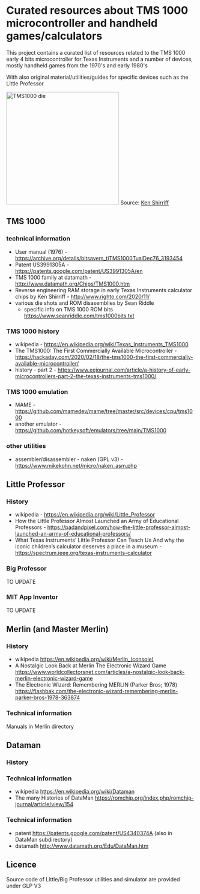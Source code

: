# Curated resources about TMS 1000 microcontroller and handheld games/calculators

This project contains a curated list of resources related to the TMS 1000 early 4 bits microcontroller 
for Texas Instruments and a number of devices, mostly handheld games from the 1970's and early 1980's

With also original material/utilities/guides for specific devices such as the Little Professor

<img src="https://static.righto.com/images/tms1000-ram/tms-1000-labeled.jpg" alt="TMS1000 die" width="300" height="300">
Source: <a href="https://www.righto.com/2020/11/">Ken Shirriff</a>

## TMS 1000 

### technical information

* User manual (1976) - https://archive.org/details/bitsavers_tiTMS1000TualDec76_3193454
* Patent US3991305A - https://patents.google.com/patent/US3991305A/en
* TMS 1000 family at datamath - http://www.datamath.org/Chips/TMS1000.htm
* Reverse engineering RAM storage in early Texas Instruments calculator chips by Ken Shirriff - http://www.righto.com/2020/11/
* various die shots and ROM disasemblies by Sean Riddle
  * specific info on TMS 1000 ROM bits https://www.seanriddle.com/tms1000bits.txt

### TMS 1000 history

* wikipedia - https://en.wikipedia.org/wiki/Texas_Instruments_TMS1000
* The TMS1000: The First Commercially Available Microcontroller - https://hackaday.com/2020/02/18/the-tms1000-the-first-commercially-available-microcontroller/
* history - part 2 - https://www.eejournal.com/article/a-history-of-early-microcontrollers-part-2-the-texas-instruments-tms1000/

### TMS 1000 emulation

* MAME - https://github.com/mamedev/mame/tree/master/src/devices/cpu/tms1000
* another emulator - https://github.com/hotkeysoft/emulators/tree/main/TMS1000

### other utilities

* assembler/disassembler - naken (GPL v3) -https://www.mikekohn.net/micro/naken_asm.php

## Little Professor

### History

* wikipedia - https://en.wikipedia.org/wiki/Little_Professor
* How the Little Professor Almost Launched an Army of Educational Professors - https://padandpixel.com/how-the-little-professor-almost-launched-an-army-of-educational-professors/
* What Texas Instruments’ Little Professor Can Teach Us And why the iconic children’s calculator deserves a place in a museum - https://spectrum.ieee.org/texas-instruments-calculator

### Big Professor

TO UPDATE

### MIT App Inventor

TO UPDATE

## Merlin (and Master Merlin)

### History

* wikipedia https://en.wikipedia.org/wiki/Merlin_(console)
* A Nostalgic Look Back at Merlin The Electronic Wizard Game https://www.worldcollectorsnet.com/articles/a-nostalgic-look-back-merlin-electronic-wizard-game
* The Electronic Wizard: Remembering MERLIN (Parker Bros; 1978) https://flashbak.com/the-electronic-wizard-remembering-merlin-parker-bros-1978-363874

### Technical information

Manuals in Merlin directory

## Dataman

### History

### Technical information

* wikipedia https://en.wikipedia.org/wiki/Dataman
* The many Histories of DataMan https://romchip.org/index.php/romchip-journal/article/view/154

### Technical information

* patent https://patents.google.com/patent/US4340374A (also in DataMan subdirectory)
* datamath http://www.datamath.org/Edu/DataMan.htm

## Licence

Source code of Little/Big Professor utilities and simulator are provided under GLP V3
